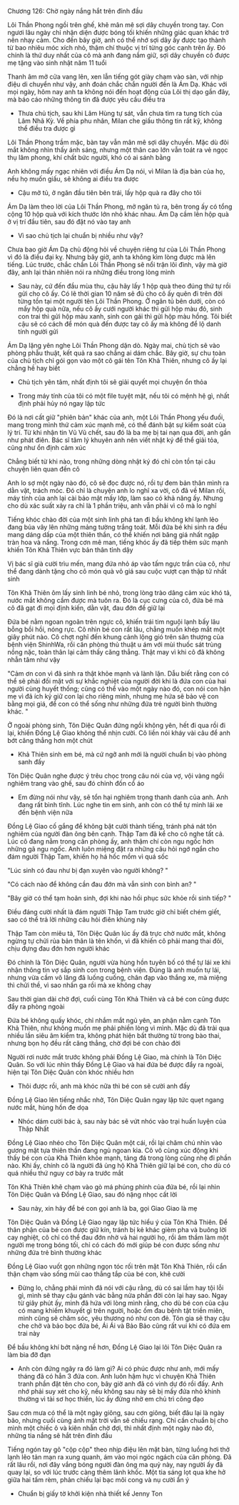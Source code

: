 




Chương 126: Chờ ngày nắng hắt trên đỉnh đầu

Lôi Thần Phong ngồi trên ghế, khẽ mân mê sợi dây chuyền trong tay. Con ngươi lâu ngày chỉ nhận diện được bóng tối khiến những giác quan khác trở nên nhạy cảm. Cho đến bây giờ, anh có thể nhớ sợi dây ấy được tạo thành từ bao nhiêu móc xích nhỏ, thậm chí thuộc vị trí từng góc cạnh trên ấy. Đó chính là thứ duy nhất của cô mà anh đang nắm giữ, sợi dây chuyền cô được mẹ tặng vào sinh nhật năm 11 tuổi

Thanh âm mở cửa vang lên, xen lẫn tiếng gót giày chạm vào sàn, với nhịp điệu di chuyển như vậy, anh đoán chắc chắn người đến là Ám Dạ. Khác với mọi ngày, hôm nay anh ta không nói đến hoạt động của Lôi thị dạo gần đây, mà báo cáo những thông tin đã được yêu cầu điều tra

- Thưa chủ tịch, sau khi Lâm Hùng tự sát, vẫn chưa tìm ra tung tích của Lâm Nhã Kỳ. Về phía phu nhân, Milan che giấu thông tin rất kỹ, không thể điều tra được gì

Lôi Thần Phong trầm mặc, bàn tay vẫn mân mê sợi dây chuyền. Mặc dù đôi mắt không nhìn thấy ánh sáng, nhưng một thân cao lớn vẫn toát ra vẻ ngọc thụ lâm phong, khí chất bức người, khó có ai sánh bằng

Anh không mấy ngạc nhiên với điều Ám Dạ nói, vì Milan là địa bàn của họ, nếu họ muốn giấu, sẽ không ai điều tra được

- Cậu mở tủ, ở ngăn đầu tiên bên trái, lấy hộp quà ra đây cho tôi

Ám Dạ làm theo lời của Lôi Thần Phong, mở ngăn tủ ra, bên trong ấy có tổng cộng 10 hộp quà với kích thước lớn nhỏ khác nhau. Ám Dạ cầm lên hộp quà ở vị trí đầu tiên, sau đó đặt nó vào tay anh

- Vì sao chủ tịch lại chuẩn bị nhiều như vậy?

Chưa bao giờ Ám Dạ chủ động hỏi về chuyện riêng tư của Lôi Thần Phong vì đó là điều đại kỵ. Nhưng bây giờ, anh ta không kìm lòng được mà lên tiếng. Lúc trước, chắc chắn Lôi Thần Phong sẽ nổi trận lôi đình, vậy mà giờ đây, anh lại thản nhiên nói ra những điều trong lòng mình

- Sau này, cứ đến đầu mùa thu, cậu hãy lấy 1 hộp quà theo đúng thứ tự rồi gửi cho cô ấy. Có lẽ thời gian 10 năm sẽ đủ cho cô ấy quên đi trên đời từng tồn tại một người tên Lôi Thần Phong. Ở ngăn tủ bên dưới, còn có mấy hộp quà nữa, nếu cô ấy cưới người khác thì gửi hộp màu đỏ, sinh con trai thì gửi hộp màu xanh, sinh con gái thì gửi hộp màu hồng. Tôi biết cậu sẽ có cách để món quà đến được tay cô ấy mà không để lộ danh tính người gửi


Ám Dạ lặng yên nghe Lôi Thần Phong dặn dò. Ngày mai, chủ tịch sẽ vào phòng phẫu thuật, kết quả ra sao chẳng ai dám chắc. Bây giờ, sự chu toàn của chủ tịch chỉ gói gọn vào một cô gái tên Tôn Khả Thiên, nhưng cô ấy lại chẳng hề hay biết

- Chủ tịch yên tâm, nhất định tôi sẽ giải quyết mọi chuyện ổn thỏa

- Trong máy tính của tôi có một file tuyệt mật, nếu tôi có mệnh hệ gì, nhất định phải hủy nó ngay lập tức

Đó là nơi cất giữ "phiên bản" khác của anh, một Lôi Thần Phong yếu đuối, mang trong mình thứ cảm xúc mạnh mẽ, có thể đánh bật sự kiểm soát của lý trí. Từ khi nhận tin Vũ Vũ chết, sau đó là ba mẹ bị tai nạn qua đời, anh gần như phát điên. Bác sĩ tâm lý khuyên anh nên viết nhật ký để thể giải tỏa, cũng như ổn định cảm xúc

Chẳng biết từ khi nào, trong những dòng nhật ký đó chỉ còn tồn tại câu chuyện liên quan đến cô

Anh lo sợ một ngày nào đó, cô sẽ đọc được nó, rồi tự đem bản thân mình ra dằn vặt, trách móc. Đó chỉ là chuyện anh lo nghĩ xa vời, cô đã về Milan rồi, máy tính của anh lại cài bảo mật mấy lớp, làm sao có khả năng ấy. Nhưng cho dù xác suất xảy ra chỉ là 1 phần triệu, anh vẫn phải vì cô mà lo nghĩ



Tiếng khóc chào đời của một sinh linh phá tan đi bầu không khí lạnh lẽo đang bủa vây lên những mảng tường trắng toát. Mỗi đứa bé khi sinh ra đều mang dáng dấp của một thiên thần, có thể khiến nơi băng giá nhất ngập tràn hoa và nắng. Trong cơn mê man, tiếng khóc ấy đã tiếp thêm sức mạnh khiến Tôn Khả Thiên vực bản thân tỉnh dậy

Vị bác sĩ già cười trìu mến, mang đứa nhỏ áp vào tấm ngực trần của cô, như thể đang dành tặng cho cô món quà vô giá sau cuộc vượt cạn thập tử nhất sinh

Tôn Khả Thiên ôm lấy sinh linh bé nhỏ, trong lòng trào dâng cảm xúc khó tả, nước mắt không cầm được mà tuôn ra. Đó là cục cưng của cô, đứa bé mà cô đã gạt đi mọi định kiến, dằn vặt, đau đớn để giữ lại

Đứa bé nằm ngoan ngoãn trên ngực cô, khiến trái tim nguội lạnh bấy lâu bỗng bồi hồi, nóng rực. Cô nhìn bé con rất lâu, chẳng muốn khép mắt một giây phút nào. Cô chợt nghĩ đến khung cảnh lộng gió trên sân thượng của bệnh viện ShinhWa, rồi căn phòng thủ thuật u ám với mùi thuốc sát trùng nồng nặc, toàn thân lại cảm thấy căng thẳng. Thật may vì khi cô đã không nhẫn tâm như vậy

"Cảm ơn con vì đã sinh ra thật khỏe mạnh và lành lặn. Dẫu biết rằng con có thể sẽ phải đối mặt với sự khắc nghiệt của người đời khi là đứa con của hai người cùng huyết thống; cũng có thể vào một ngày nào đó, con nói con hận mẹ vì đã ích kỷ giữ con lại cho riêng mình, nhưng mẹ hứa sẽ bảo vệ con bằng mọi giá, để con có thể sống như những đứa trẻ người bình thường khác. "

Ở ngoài phòng sinh, Tôn Diệc Quân đứng ngồi không yên, hết đi qua rồi đi lại, khiến Đồng Lệ Giao không thể nhịn cười. Cô liền nói kháy vài câu để anh bớt căng thẳng hơn một chút

- Khả Thiên sinh em bé, mà cứ ngỡ anh mới là người chuẩn bị vào phòng sanh đấy

Tôn Diệc Quân nghe được ý trêu chọc trong câu nói của vợ, vội vàng ngồi nghiêm trang vào ghế, sau đó chỉnh đốn cổ áo


- Em đừng nói như vậy, sẽ tổn hại nghiêm trọng thanh danh của anh. Anh đang rất bình tĩnh. Lúc nghe tin em sinh, anh còn có thể tự mình lái xe đến bệnh viện nữa

Đồng Lệ Giao cố gắng để không bật cười thành tiếng, tránh phá nát tôn nghiêm của người đàn ông bên cạnh. Thập Tam đã kể cho cô nghe tất cả. Lúc cô đang nằm trong căn phòng ấy, anh thậm chí còn ngu ngốc hơn những gã ngu ngốc. Anh luôn miệng đặt ra những câu hỏi ngớ ngẩn cho đám người Thập Tam, khiến họ há hốc mồm vì quá sốc

"Lúc sinh có đau như bị đạn xuyên vào người không? "

"Có cách nào để không cần đau đớn mà vẫn sinh con bình an? "

"Bây giờ có thể tạm hoãn sinh, đợi khi nào hồi phục sức khỏe rồi sinh tiếp? "

Điều đáng cười nhất là đám người Thập Tam trước giờ chỉ biết chém giết, sao có thể trả lời những câu hỏi điên khùng này

Thập Tam còn miêu tả, Tôn Diệc Quân lúc ấy đã trực chờ nước mắt, không ngừng tự chửi rủa bản thân là tên khốn, vì đã khiến cô phải mang thai đôi, chịu đựng đau đớn hơn người khác

Đó chính là Tôn Diệc Quân, người vừa hùng hồn tuyên bố có thể tự lái xe khi nhận thông tin vợ sắp sinh con trong bệnh viện. Đúng là anh muốn tự lái, nhưng vừa cầm vô lăng đã luống cuống, chân đạp vào thắng xe, mà miệng thì chửi thề, vì sao nhấn ga rồi mà xe không chạy

Sau thời gian dài chờ đợi, cuối cùng Tôn Khả Thiên và cả bé con cũng được đẩy ra phòng ngoài

Đứa bé không quấy khóc, chỉ nhắm mắt ngủ yên, an phận nằm cạnh Tôn Khả Thiên, như không muốn mẹ phải phiền lòng vì mình. Mặc dù đã trải qua nhiều lần siêu âm kiểm tra, không phát hiện bất thường từ trong bào thai, nhưng bọn họ đều rất căng thẳng, chờ đợi bé con chào đời

Người rơi nước mắt trước không phải Đồng Lệ Giao, mà chính là Tôn Diệc Quân. So với lúc nhìn thấy Đồng Lệ Giao và hai đứa bé được đẩy ra ngoài, hiện tại Tôn Diệc Quân còn khóc nhiều hơn

- Thôi được rồi, anh mà khóc nữa thì bé con sẽ cười anh đấy

Đồng Lệ Giao lên tiếng nhắc nhở, Tôn Diệc Quân ngay lập tức quẹt ngang nước mắt, hùng hồn đe dọa

- Nhóc dám cười bác à, sau này bác sẽ vứt nhóc vào trại huấn luyện của Thập Nhất

Đồng Lệ Giao nhéo cho Tôn Diệc Quân một cái, rồi lại chăm chú nhìn vào gương mặt tựa thiên thần đang ngủ ngoan kia. Cô vô cùng xúc động khi thấy bé con của Khả Thiên khỏe mạnh, tảng đá trong lòng cũng nhẹ đi phần nào. Khi ấy, chính cô là người đã ủng hộ Khả Thiên giữ lại bé con, cho dù có quá nhiều thứ nguy cơ bày ra trước mắt


Tôn Khả Thiên khẽ chạm vào gò má phúng phính của đứa bé, rồi lại nhìn Tôn Diệc Quân và Đồng Lệ Giao, sau đó nặng nhọc cất lời

- Sau này, xin hãy để bé con gọi anh là ba, gọi Giao Giao là mẹ

Tôn Diệc Quân và Đồng Lệ Giao ngay lập tức hiểu ý của Tôn Khả Thiên. Để thân phận của bé con được giữ kín, tránh bị kẻ khác gièm pha và buông lời cay nghiệt, cô chỉ có thể đau đớn nhờ vả hai người họ, rồi âm thầm làm một người mẹ trong bóng tối, chỉ có cách đó mới giúp bé con được sống như những đứa trẻ bình thường khác

Đồng Lệ Giao vuốt gọn những ngọn tóc rối trên mặt Tôn Khả Thiên, rồi cẩn thận chạm vào sống mũi cao thẳng tắp của bé con, khẽ cười

- Đừng lo, chẳng phải mình đã nói với cậu rằng, dù có sai lầm hay tội lỗi gì, mình sẽ thay cậu gánh vác bằng nửa phần đời còn lại hay sao. Ngay từ giây phút ấy, mình đã hứa với lòng mình rằng, cho dù bé con của cậu có mang khiếm khuyết gì trên người, hoặc ốm đau bệnh tật triền miên, mình cũng sẽ chăm sóc, yêu thương nó như con đẻ. Tôn gia sẽ thay cậu che chở và bảo bọc đứa bé, Ái Ái và Bảo Bảo cũng rất vui khi có đứa em trai này

Để bầu không khí bớt nặng nề hơn, Đồng Lệ Giao lại lôi Tôn Diệc Quân ra làm bia đỡ đạn

- Anh còn đứng ngây ra đó làm gì? Ai có phúc được như anh, mới mấy tháng đã có hẳn 3 đứa con. Anh luôn hậm hực vì chuyện Khả Thiên tranh phần đặt tên cho con, bây giờ anh đã có vinh dự đó rồi đấy. Anh nhớ phải suy xét cho kỹ, nếu không sau này sẽ bị mấy đứa nhỏ khinh thường vì tài sơ học thiển, lúc ấy đừng nhờ em chủ trì công đạo

Sau cơn mưa có thể là một ngày giông, sau cơn giông, biết đâu lại là ngày bão, nhưng cuối cùng ánh mặt trời vẫn sẽ chiếu rạng. Chỉ cần chuẩn bị cho mình một chiếc ô và kiên nhẫn chờ đợi, thì nhất định một ngày nào đó, những tia nắng sẽ hắt trên đỉnh đầu

Tiếng ngón tay gõ "cộp cộp" theo nhịp điệu lên mặt bàn, từng luồng hơi thở lạnh lẽo tản mạn ra xung quanh, ám vào mọi ngóc ngách của căn phòng. Đã rất lâu rồi, nơi đây vắng bóng người đàn ông ma quỷ này, nay người ấy đã quay lại, so với lúc trước càng thêm lãnh khốc. Một tia sáng lọt qua khe hở giữa hai tấm rèm, phản chiếu lại bạc môi cong và nụ cười ẩn ý

- Chuẩn bị giấy tờ khởi kiện nhà thiết kế Jenny Ton




